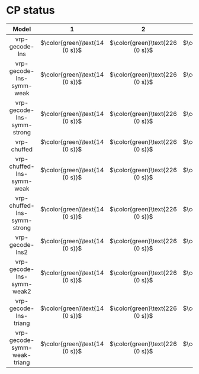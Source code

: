 # CP status
| $\text{Model}$ | $1$ | $2$ | $3$ | $4$ | $5$ | $6$ | $7$ | $8$ | $9$ | $10$ | $11$ | $12$ | $13$ | $14$ | $15$ | $16$ | $17$ | $18$ | $19$ | $20$ | $21$ |
|:-:| :---:|:---:|:---:|:---:|:---:|:---:|:---:|:---:|:---:|:---:|:---:|:---:|:---:|:---:|:---:|:---:|:---:|:---:|:---:|:---:|:---:|
$\text{vrp-gecode-lns}$ | $\color{green}\text{14 (0 s)}$ | $\color{green}\text{226 (0 s)}$ | $\color{green}\text{12 (0 s)}$ | $\color{green}\text{220 (0 s)}$ | $\color{green}\text{206 (0 s)}$ | $\color{green}\text{322 (0 s)}$ | $\color{green}\text{167 (0 s)}$ | $\color{green}\text{186 (0 s)}$ | $\color{green}\text{436 (0 s)}$ | $\color{green}\text{244 (0 s)}$ | $\color{orange}\text{564 (300 s)}$ | $\color{orange}\text{388 (300 s)}$ | $\color{orange}\text{688 (300 s)}$ | $\color{orange}\text{917 (300 s)}$ | $\color{orange}\text{900 (300 s)}$ | $\color{green}\text{286 (11 s)}$ | $\color{orange}\text{1337 (300 s)}$ | $\color{orange}\text{774 (300 s)}$ | $\color{orange}\text{354 (300 s)}$ | $\color{orange}\text{1286 (300 s)}$ | $\color{orange}\text{653 (300 s)}$ | 
$\text{vrp-gecode-lns-symm-weak}$ | $\color{green}\text{14 (0 s)}$ | $\color{green}\text{226 (0 s)}$ | $\color{green}\text{12 (0 s)}$ | $\color{green}\text{220 (0 s)}$ | $\color{green}\text{206 (0 s)}$ | $\color{green}\text{322 (0 s)}$ | $\color{green}\text{167 (0 s)}$ | $\color{green}\text{186 (0 s)}$ | $\color{green}\text{436 (0 s)}$ | $\color{green}\text{244 (0 s)}$ | $\color{orange}\text{628 (300 s)}$ | $\color{orange}\text{394 (300 s)}$ | $\color{orange}\text{718 (300 s)}$ | $\color{orange}\text{1060 (300 s)}$ | $-$ | $\color{green}\text{286 (126 s)}$ | $-$ | $\color{orange}\text{873 (300 s)}$ | $\color{orange}\text{375 (300 s)}$ | $-$ | $\color{orange}\text{705 (300 s)}$ | 
$\text{vrp-gecode-lns-symm-strong}$ | $\color{green}\text{14 (0 s)}$ | $\color{green}\text{226 (0 s)}$ | $\color{green}\text{12 (0 s)}$ | $\color{green}\text{220 (0 s)}$ | $\color{green}\text{206 (0 s)}$ | $\color{green}\text{322 (0 s)}$ | $\color{green}\text{167 (0 s)}$ | $\color{green}\text{186 (0 s)}$ | $\color{green}\text{436 (1 s)}$ | $\color{green}\text{244 (1 s)}$ | $-$ | $-$ | $\color{orange}\text{686 (300 s)}$ | $-$ | $-$ | $-$ | $-$ | $-$ | $-$ | $-$ | $-$ | 
$\text{vrp-chuffed}$ | $\color{green}\text{14 (0 s)}$ | $\color{green}\text{226 (0 s)}$ | $\color{green}\text{12 (0 s)}$ | $\color{green}\text{220 (0 s)}$ | $\color{green}\text{206 (0 s)}$ | $\color{green}\text{322 (0 s)}$ | $\color{green}\text{167 (59 s)}$ | $\color{green}\text{186 (1 s)}$ | $\color{green}\text{436 (25 s)}$ | $\color{green}\text{244 (31 s)}$ | $-$ | $\color{orange}\text{1177 (300 s)}$ | $\color{orange}\text{822 (300 s)}$ | $-$ | $-$ | $\color{orange}\text{581 (300 s)}$ | $-$ | $-$ | $\color{orange}\text{1165 (300 s)}$ | $-$ | $\color{orange}\text{1894 (300 s)}$ | 
$\text{vrp-chuffed-lns-symm-weak}$ | $\color{green}\text{14 (0 s)}$ | $\color{green}\text{226 (0 s)}$ | $\color{green}\text{12 (0 s)}$ | $\color{green}\text{220 (0 s)}$ | $\color{green}\text{206 (0 s)}$ | $\color{green}\text{322 (0 s)}$ | $\color{green}\text{167 (40 s)}$ | $\color{green}\text{186 (0 s)}$ | $\color{green}\text{436 (1 s)}$ | $\color{green}\text{244 (7 s)}$ | $-$ | $\color{orange}\text{1004 (300 s)}$ | $\color{orange}\text{848 (300 s)}$ | $-$ | $-$ | $\color{orange}\text{580 (300 s)}$ | $-$ | $-$ | $\color{orange}\text{919 (300 s)}$ | $-$ | $-$ | 
$\text{vrp-chuffed-lns-symm-strong}$ | $\color{green}\text{14 (0 s)}$ | $\color{green}\text{226 (0 s)}$ | $\color{green}\text{12 (0 s)}$ | $\color{green}\text{220 (0 s)}$ | $\color{green}\text{206 (0 s)}$ | $\color{green}\text{322 (0 s)}$ | $\color{green}\text{167 (5 s)}$ | $\color{green}\text{186 (0 s)}$ | $\color{green}\text{436 (0 s)}$ | $\color{green}\text{244 (0 s)}$ | $-$ | $-$ | $\color{orange}\text{896 (300 s)}$ | $-$ | $-$ | $-$ | $-$ | $-$ | $-$ | $-$ | $-$ | 
$\text{vrp-gecode-lns2}$ | $\color{green}\text{14 (0 s)}$ | $\color{green}\text{226 (0 s)}$ | $\color{green}\text{12 (0 s)}$ | $\color{green}\text{220 (0 s)}$ | $\color{green}\text{206 (0 s)}$ | $\color{green}\text{322 (0 s)}$ | $\color{green}\text{167 (0 s)}$ | $\color{green}\text{186 (0 s)}$ | $\color{green}\text{436 (0 s)}$ | $\color{green}\text{244 (0 s)}$ | $\color{orange}\text{474 (300 s)}$ | $\color{orange}\text{361 (300 s)}$ | $\color{orange}\text{636 (300 s)}$ | $\color{orange}\text{723 (300 s)}$ | $\color{orange}\text{758 (300 s)}$ | $\color{green}\text{286 (7 s)}$ | $\color{orange}\text{1048 (300 s)}$ | $\color{orange}\text{653 (300 s)}$ | $\color{green}\text{334 (26 s)}$ | $\color{orange}\text{1024 (300 s)}$ | $\color{orange}\text{570 (300 s)}$ | 
$\text{vrp-gecode-lns-symm-weak2}$ | $\color{green}\text{14 (0 s)}$ | $\color{green}\text{226 (0 s)}$ | $\color{green}\text{12 (0 s)}$ | $\color{green}\text{220 (0 s)}$ | $\color{green}\text{206 (0 s)}$ | $\color{green}\text{322 (0 s)}$ | $\color{green}\text{167 (0 s)}$ | $\color{green}\text{186 (0 s)}$ | $\color{green}\text{436 (0 s)}$ | $\color{green}\text{244 (0 s)}$ | $\color{orange}\text{468 (300 s)}$ | $\color{orange}\text{391 (300 s)}$ | $\color{orange}\text{674 (300 s)}$ | $\color{orange}\text{768 (300 s)}$ | $\color{orange}\text{755 (300 s)}$ | $\color{green}\text{286 (27 s)}$ | $\color{orange}\text{1048 (300 s)}$ | $\color{orange}\text{630 (300 s)}$ | $\color{green}\text{334 (274 s)}$ | $\color{orange}\text{1038 (300 s)}$ | $\color{orange}\text{594 (300 s)}$ | 
$\text{vrp-gecode-lns-triang}$ | $\color{green}\text{14 (0 s)}$ | $\color{green}\text{226 (0 s)}$ | $\color{green}\text{12 (0 s)}$ | $\color{green}\text{220 (0 s)}$ | $\color{green}\text{206 (0 s)}$ | $\color{green}\text{322 (0 s)}$ | $\color{green}\text{167 (0 s)}$ | $\color{green}\text{186 (0 s)}$ | $\color{green}\text{436 (0 s)}$ | $\color{green}\text{244 (0 s)}$ | $\color{orange}\text{470 (300 s)}$ | $\color{orange}\text{347 (300 s)}$ | $\color{orange}\text{606 (300 s)}$ | $\color{orange}\text{662 (300 s)}$ | $\color{orange}\text{696 (300 s)}$ | $\color{green}\text{286 (4 s)}$ | $\color{orange}\text{1078 (300 s)}$ | $\color{orange}\text{585 (300 s)}$ | $\color{green}\text{334 (12 s)}$ | $-$ | $\color{orange}\text{512 (300 s)}$ | 
$\text{vrp-gecode-symm-weak-triang}$ | $\color{green}\text{14 (0 s)}$ | $\color{green}\text{226 (0 s)}$ | $\color{green}\text{12 (0 s)}$ | $\color{green}\text{220 (0 s)}$ | $\color{green}\text{206 (0 s)}$ | $\color{green}\text{322 (0 s)}$ | $\color{green}\text{167 (0 s)}$ | $\color{green}\text{186 (0 s)}$ | $\color{green}\text{436 (0 s)}$ | $\color{green}\text{244 (0 s)}$ | $\color{orange}\text{466 (300 s)}$ | $\color{green}\text{346 (229 s)}$ | $\color{orange}\text{608 (300 s)}$ | $\color{orange}\text{662 (300 s)}$ | $\color{orange}\text{705 (300 s)}$ | $\color{green}\text{286 (16 s)}$ | $-$ | $\color{orange}\text{569 (300 s)}$ | $\color{green}\text{334 (26 s)}$ | $-$ | $\color{orange}\text{545 (300 s)}$ | 
